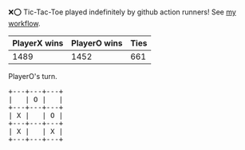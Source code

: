 :x::o: Tic-Tac-Toe played indefinitely by github action runners! See [my workflow](.github/workflows/play.yaml).

|PlayerX wins|PlayerO wins|Ties|
|-|-|-|
|1489|1452|661|

PlayerO's turn.

<pre>
+---+---+---+
|   | O |   |
+---+---+---+
| X |   | O |
+---+---+---+
| X |   | X |
+---+---+---+
</pre>